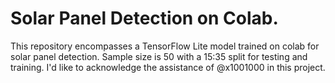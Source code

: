 # Solar Panel Detection on Colab.
This repository encompasses a TensorFlow Lite model trained on colab for solar panel detection. Sample size is 50 with a 15:35 split for testing and training. I'd like to acknowledge the assistance of @x1001000 in this project.
